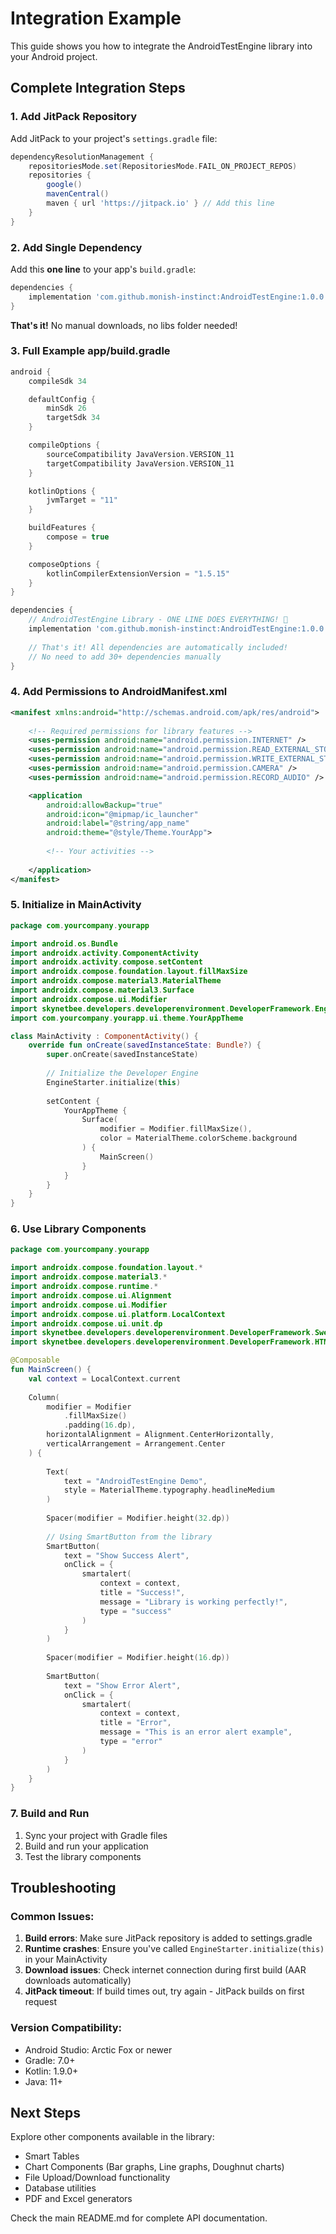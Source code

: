 # Integration Example

This guide shows you how to integrate the AndroidTestEngine library into your Android project.

## Complete Integration Steps

### 1. Add JitPack Repository

Add JitPack to your project's `settings.gradle` file:

```gradle
dependencyResolutionManagement {
    repositoriesMode.set(RepositoriesMode.FAIL_ON_PROJECT_REPOS)
    repositories {
        google()
        mavenCentral()
        maven { url 'https://jitpack.io' } // Add this line
    }
}
```

### 2. Add Single Dependency

Add this **one line** to your app's `build.gradle`:

```gradle
dependencies {
    implementation 'com.github.monish-instinct:AndroidTestEngine:1.0.0'
}
```

**That's it!** No manual downloads, no libs folder needed!

### 3. Full Example app/build.gradle

```gradle
android {
    compileSdk 34

    defaultConfig {
        minSdk 26
        targetSdk 34
    }

    compileOptions {
        sourceCompatibility JavaVersion.VERSION_11
        targetCompatibility JavaVersion.VERSION_11
    }

    kotlinOptions {
        jvmTarget = "11"
    }

    buildFeatures {
        compose = true
    }

    composeOptions {
        kotlinCompilerExtensionVersion = "1.5.15"
    }
}

dependencies {
    // AndroidTestEngine Library - ONE LINE DOES EVERYTHING! 🚀
    implementation 'com.github.monish-instinct:AndroidTestEngine:1.0.0'
    
    // That's it! All dependencies are automatically included!
    // No need to add 30+ dependencies manually
}
```

### 4. Add Permissions to AndroidManifest.xml

```xml
<manifest xmlns:android="http://schemas.android.com/apk/res/android">
    
    <!-- Required permissions for library features -->
    <uses-permission android:name="android.permission.INTERNET" />
    <uses-permission android:name="android.permission.READ_EXTERNAL_STORAGE" />
    <uses-permission android:name="android.permission.WRITE_EXTERNAL_STORAGE" />
    <uses-permission android:name="android.permission.CAMERA" />
    <uses-permission android:name="android.permission.RECORD_AUDIO" />

    <application
        android:allowBackup="true"
        android:icon="@mipmap/ic_launcher"
        android:label="@string/app_name"
        android:theme="@style/Theme.YourApp">
        
        <!-- Your activities -->
        
    </application>
</manifest>
```

### 5. Initialize in MainActivity

```kotlin
package com.yourcompany.yourapp

import android.os.Bundle
import androidx.activity.ComponentActivity
import androidx.activity.compose.setContent
import androidx.compose.foundation.layout.fillMaxSize
import androidx.compose.material3.MaterialTheme
import androidx.compose.material3.Surface
import androidx.compose.ui.Modifier
import skynetbee.developers.developerenvironment.DeveloperFramework.EngineStarter
import com.yourcompany.yourapp.ui.theme.YourAppTheme

class MainActivity : ComponentActivity() {
    override fun onCreate(savedInstanceState: Bundle?) {
        super.onCreate(savedInstanceState)
        
        // Initialize the Developer Engine
        EngineStarter.initialize(this)
        
        setContent {
            YourAppTheme {
                Surface(
                    modifier = Modifier.fillMaxSize(),
                    color = MaterialTheme.colorScheme.background
                ) {
                    MainScreen()
                }
            }
        }
    }
}
```

### 6. Use Library Components

```kotlin
package com.yourcompany.yourapp

import androidx.compose.foundation.layout.*
import androidx.compose.material3.*
import androidx.compose.runtime.*
import androidx.compose.ui.Alignment
import androidx.compose.ui.Modifier
import androidx.compose.ui.platform.LocalContext
import androidx.compose.ui.unit.dp
import skynetbee.developers.developerenvironment.DeveloperFramework.SweetAlerts.smartalert
import skynetbee.developers.developerenvironment.DeveloperFramework.HTMLEncapsules.SmartButton

@Composable
fun MainScreen() {
    val context = LocalContext.current
    
    Column(
        modifier = Modifier
            .fillMaxSize()
            .padding(16.dp),
        horizontalAlignment = Alignment.CenterHorizontally,
        verticalArrangement = Arrangement.Center
    ) {
        
        Text(
            text = "AndroidTestEngine Demo",
            style = MaterialTheme.typography.headlineMedium
        )
        
        Spacer(modifier = Modifier.height(32.dp))
        
        // Using SmartButton from the library
        SmartButton(
            text = "Show Success Alert",
            onClick = {
                smartalert(
                    context = context,
                    title = "Success!",
                    message = "Library is working perfectly!",
                    type = "success"
                )
            }
        )
        
        Spacer(modifier = Modifier.height(16.dp))
        
        SmartButton(
            text = "Show Error Alert",
            onClick = {
                smartalert(
                    context = context,
                    title = "Error",
                    message = "This is an error alert example",
                    type = "error"
                )
            }
        )
    }
}
```

### 7. Build and Run

1. Sync your project with Gradle files
2. Build and run your application
3. Test the library components

## Troubleshooting

### Common Issues:

1. **Build errors**: Make sure JitPack repository is added to settings.gradle
2. **Runtime crashes**: Ensure you've called `EngineStarter.initialize(this)` in your MainActivity
3. **Download issues**: Check internet connection during first build (AAR downloads automatically)
4. **JitPack timeout**: If build times out, try again - JitPack builds on first request

### Version Compatibility:
- Android Studio: Arctic Fox or newer
- Gradle: 7.0+
- Kotlin: 1.9.0+
- Java: 11+

## Next Steps

Explore other components available in the library:
- Smart Tables
- Chart Components (Bar graphs, Line graphs, Doughnut charts)
- File Upload/Download functionality
- Database utilities
- PDF and Excel generators

Check the main README.md for complete API documentation.
